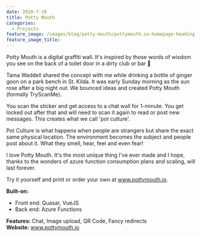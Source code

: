 ```yaml
---
date: 2020-7-19
title: Potty Mouth
categories:
  - Projects
feature_image: /images/blog/potty-mouth/pottymouth.io-homepage-heading.jpg
feature_image_title: 
---
```

<p>
Potty Mouth is a digital graffiti wall. It's inspired by those words of wisdom you see on the back of a toilet door in a dirty club or bar 🚽
</p>
<p>
Tama Waddell shared the concept with me while drinking a bottle of ginger goon on a park bench in St. Kilda. It was early Sunday morning as the sun rose after a big night out. We bounced ideas and created Potty Mouth (formally TryScanMe).
</p>
<p>
You scan the sticker and get access to a chat wall for 1-minute. You get locked out after that and will need to scan it again to read or post new messages. This creates what we call 'pot culture'.
</p>
<p>
Pot Culture is what happens when people are strangers but share the exact same physical location. The environment becomes the subject and people post about it. What they smell, hear, feel and even fear!
</p>
<p>
I love Potty Mouth. It's the most unique thing I've ever made and I hope, thanks to the wonders of azure function consumption plans and scaling, will last forever.
</p>
<p>
Try it yourself and print or order your own at <a href="https://www.pottymouth.io">www.pottymouth.io</a>.
</p>
<strong>Built-on:</strong>
<ul>
  <li>Front end: Quasar, VueJS</li>
  <li>Back end: Azure Functions</li>
</ul>
<strong>Features: </strong>Chat, Image upload, QR Code, Fancy redirects <br />
<strong>Website:</strong> <a href="https://www.pottymouth.io">www.pottymouth.io</a>

